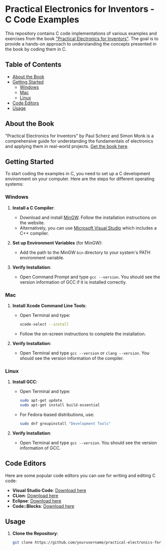 # Practical Electronics for Inventors - C Code Examples

This repository contains C code implementations of various examples and exercises from the book ["Practical Electronics for Inventors"](https://www.amazon.com/Practical-Electronics-Inventors-Fourth-Scherz/dp/1259587541). The goal is to provide a hands-on approach to understanding the concepts presented in the book by coding them in C.

## Table of Contents

- [About the Book](#about-the-book)
- [Getting Started](#getting-started)
  - [Windows](#windows)
  - [Mac](#mac)
  - [Linux](#linux)
- [Code Editors](#code-editors)
- [Usage](#usage)

## About the Book

"Practical Electronics for Inventors" by Paul Scherz and Simon Monk is a comprehensive guide for understanding the fundamentals of electronics and applying them in real-world projects. [Get the book here](https://www.amazon.com/Practical-Electronics-Inventors-Fourth-Scherz/dp/1259587541).

## Getting Started

To start coding the examples in C, you need to set up a C development environment on your computer. Here are the steps for different operating systems:

### Windows

1. **Install a C Compiler**:
   - Download and install [MinGW](http://www.mingw.org/). Follow the installation instructions on the website.
   - Alternatively, you can use [Microsoft Visual Studio](https://visualstudio.microsoft.com/vs/features/cplusplus/) which includes a C++ compiler.

2. **Set up Environment Variables** (for MinGW):
   - Add the path to the MinGW `bin` directory to your system's PATH environment variable.

3. **Verify Installation**:
   - Open Command Prompt and type `gcc --version`. You should see the version information of GCC if it is installed correctly.

### Mac

1. **Install Xcode Command Line Tools**:
   - Open Terminal and type:
     ```sh
     xcode-select --install
     ```
   - Follow the on-screen instructions to complete the installation.

2. **Verify Installation**:
   - Open Terminal and type `gcc --version` or `clang --version`. You should see the version information of the compiler.

### Linux

1. **Install GCC**:
   - Open Terminal and type:
     ```sh
     sudo apt-get update
     sudo apt-get install build-essential
     ```
   - For Fedora-based distributions, use:
     ```sh
     sudo dnf groupinstall "Development Tools"
     ```

2. **Verify Installation**:
   - Open Terminal and type `gcc --version`. You should see the version information of GCC.

## Code Editors

Here are some popular code editors you can use for writing and editing C code:

- **Visual Studio Code**: [Download here](https://code.visualstudio.com/)
- **CLion**: [Download here](https://www.jetbrains.com/clion/)
- **Eclipse**: [Download here](https://www.eclipse.org/downloads/packages/)
- **Code::Blocks**: [Download here](http://www.codeblocks.org/downloads/26)

## Usage

1. **Clone the Repository**:
   ```sh
   git clone https://github.com/yourusername/practical-electronics-for-inventors-c.git
